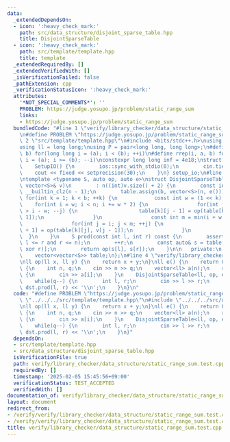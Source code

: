 ```yaml
---
data:
  _extendedDependsOn:
  - icon: ':heavy_check_mark:'
    path: src/data_structure/disjoint_sparse_table.hpp
    title: DisjointSparseTable
  - icon: ':heavy_check_mark:'
    path: src/template/template.hpp
    title: template
  _extendedRequiredBy: []
  _extendedVerifiedWith: []
  _isVerificationFailed: false
  _pathExtension: cpp
  _verificationStatusIcon: ':heavy_check_mark:'
  attributes:
    '*NOT_SPECIAL_COMMENTS*': ''
    PROBLEM: https://judge.yosupo.jp/problem/static_range_sum
    links:
    - https://judge.yosupo.jp/problem/static_range_sum
  bundledCode: "#line 1 \"verify/library_checker/data_structure/static_range_sum.test.cpp\"\
    \n#define PROBLEM \"https://judge.yosupo.jp/problem/static_range_sum\"\n#line\
    \ 2 \"src/template/template.hpp\"\n#include <bits/stdc++.h>\nusing namespace std;\n\
    using ll = long long;\nusing P = pair<long long, long long>;\n#define rep(i, a,\
    \ b) for(long long i = (a); i < (b); ++i)\n#define rrep(i, a, b) for(long long\
    \ i = (a); i >= (b); --i)\nconstexpr long long inf = 4e18;\nstruct SetupIO {\n\
    \    SetupIO() {\n        ios::sync_with_stdio(0);\n        cin.tie(0);\n    \
    \    cout << fixed << setprecision(30);\n    }\n} setup_io;\n#line 3 \"src/data_structure/disjoint_sparse_table.hpp\"\
    \ntemplate <typename S, auto op, auto e>\nstruct DisjointSparseTable {\n    DisjointSparseTable(const\
    \ vector<S>& v)\n        : n((int)v.size() + 2) {\n        const int b = 32 -\
    \ __builtin_clz(n - 1);\n        table.assign(b, vector<S>(n, e()));\n       \
    \ for(int k = 1; k < b; ++k) {\n            const int w = (1 << k);\n        \
    \    for(int i = w; i < n; i += w * 2) {\n                for(int j = i - 1; j\
    \ > i - w; --j) {\n                    table[k][j - 1] = op(table[k][j], v[j -\
    \ 1]);\n                }\n                const int m = min(i + w - 1, n - 1);\n\
    \                for(int j = i; j < m; ++j) {\n                    table[k][j\
    \ + 1] = op(table[k][j], v[j - 1]);\n                }\n            }\n      \
    \  }\n    }\n    S prod(const int l, int r) const {\n        assert(0 <= l and\
    \ l <= r and r <= n);\n        ++r;\n        const auto& s = table[31 - __builtin_clz(l\
    \ xor r)];\n        return op(s[l], s[r]);\n    }\n\n   private:\n    int n;\n\
    \    vector<vector<S>> table;\n};\n#line 4 \"verify/library_checker/data_structure/static_range_sum.test.cpp\"\
    \nll op(ll x, ll y) {\n    return x + y;\n}\nll e() {\n    return 0;\n}\nint main(void)\
    \ {\n    int n, q;\n    cin >> n >> q;\n    vector<ll> a(n);\n    rep(i, 0, n)\
    \ {\n        cin >> a[i];\n    }\n    DisjointSparseTable<ll, op, e> dst(a);\n\
    \    while(q--) {\n        int l, r;\n        cin >> l >> r;\n        cout <<\
    \ dst.prod(l, r) << '\\n';\n    }\n}\n"
  code: "#define PROBLEM \"https://judge.yosupo.jp/problem/static_range_sum\"\n#include\
    \ \"../../../src/template/template.hpp\"\n#include \"../../../src/data_structure/disjoint_sparse_table.hpp\"\
    \nll op(ll x, ll y) {\n    return x + y;\n}\nll e() {\n    return 0;\n}\nint main(void)\
    \ {\n    int n, q;\n    cin >> n >> q;\n    vector<ll> a(n);\n    rep(i, 0, n)\
    \ {\n        cin >> a[i];\n    }\n    DisjointSparseTable<ll, op, e> dst(a);\n\
    \    while(q--) {\n        int l, r;\n        cin >> l >> r;\n        cout <<\
    \ dst.prod(l, r) << '\\n';\n    }\n}"
  dependsOn:
  - src/template/template.hpp
  - src/data_structure/disjoint_sparse_table.hpp
  isVerificationFile: true
  path: verify/library_checker/data_structure/static_range_sum.test.cpp
  requiredBy: []
  timestamp: '2025-02-05 15:45:56+09:00'
  verificationStatus: TEST_ACCEPTED
  verifiedWith: []
documentation_of: verify/library_checker/data_structure/static_range_sum.test.cpp
layout: document
redirect_from:
- /verify/verify/library_checker/data_structure/static_range_sum.test.cpp
- /verify/verify/library_checker/data_structure/static_range_sum.test.cpp.html
title: verify/library_checker/data_structure/static_range_sum.test.cpp
---
```

